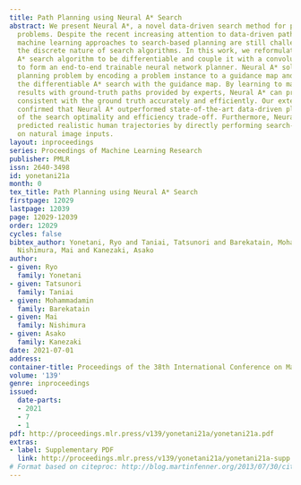 ```yaml
---
title: Path Planning using Neural A* Search
abstract: We present Neural A*, a novel data-driven search method for path planning
  problems. Despite the recent increasing attention to data-driven path planning,
  machine learning approaches to search-based planning are still challenging due to
  the discrete nature of search algorithms. In this work, we reformulate a canonical
  A* search algorithm to be differentiable and couple it with a convolutional encoder
  to form an end-to-end trainable neural network planner. Neural A* solves a path
  planning problem by encoding a problem instance to a guidance map and then performing
  the differentiable A* search with the guidance map. By learning to match the search
  results with ground-truth paths provided by experts, Neural A* can produce a path
  consistent with the ground truth accurately and efficiently. Our extensive experiments
  confirmed that Neural A* outperformed state-of-the-art data-driven planners in terms
  of the search optimality and efficiency trade-off. Furthermore, Neural A* successfully
  predicted realistic human trajectories by directly performing search-based planning
  on natural image inputs.
layout: inproceedings
series: Proceedings of Machine Learning Research
publisher: PMLR
issn: 2640-3498
id: yonetani21a
month: 0
tex_title: Path Planning using Neural A* Search
firstpage: 12029
lastpage: 12039
page: 12029-12039
order: 12029
cycles: false
bibtex_author: Yonetani, Ryo and Taniai, Tatsunori and Barekatain, Mohammadamin and
  Nishimura, Mai and Kanezaki, Asako
author:
- given: Ryo
  family: Yonetani
- given: Tatsunori
  family: Taniai
- given: Mohammadamin
  family: Barekatain
- given: Mai
  family: Nishimura
- given: Asako
  family: Kanezaki
date: 2021-07-01
address:
container-title: Proceedings of the 38th International Conference on Machine Learning
volume: '139'
genre: inproceedings
issued:
  date-parts:
  - 2021
  - 7
  - 1
pdf: http://proceedings.mlr.press/v139/yonetani21a/yonetani21a.pdf
extras:
- label: Supplementary PDF
  link: http://proceedings.mlr.press/v139/yonetani21a/yonetani21a-supp.pdf
# Format based on citeproc: http://blog.martinfenner.org/2013/07/30/citeproc-yaml-for-bibliographies/
---
```

